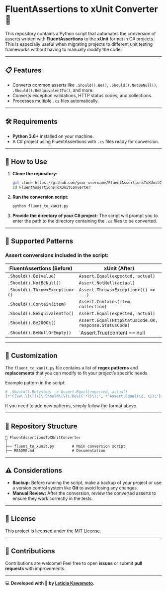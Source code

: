 # FluentAssertions to xUnit Converter 🚀

This repository contains a Python script that automates the conversion of asserts written with **FluentAssertions** to the **xUnit** format in C# projects.  
This is especially useful when migrating projects to different unit testing frameworks without having to manually modify the code.

---

## 📋 Features

- Converts common asserts like `.Should().Be()`, `.Should().NotBeNull()`, `.Should().BeEquivalentTo()`, and more.
- Converts exception validations, HTTP status codes, and collections.
- Processes multiple `.cs` files automatically.

---

## 🛠️ Requirements

- **Python 3.6+** installed on your machine.
- A C# project using FluentAssertions with `.cs` files ready for conversion.

---

## 🚀 How to Use

1. **Clone the repository:**
   ```bash
   git clone https://github.com/your-username/FluentAssertionsToXUnitConverter.git
   cd FluentAssertionsToXUnitConverter
   ```

2. **Run the conversion script:**
   ```bash
   python fluent_to_xunit.py
   ```

3. **Provide the directory of your C# project:**
   The script will prompt you to enter the path to the directory containing the `.cs` files to be converted.

---

## 📄 Supported Patterns

### Assert conversions included in the script:

| FluentAssertions (Before)   | xUnit (After)                 |
|-----------------------------|-------------------------------|
| `.Should().Be(value)`       | `Assert.Equal(expected, actual)` |
| `.Should().NotBeNull()`     | `Assert.NotNull(actual)`      |
| `.Should().Throw<Exception>()` | `Assert.Throws<Exception>(() => ...)` |
| `.Should().Contain(item)`   | `Assert.Contains(item, collection)` |
| `.Should().BeEquivalentTo()` | `Assert.Equal(expected, actual)` |
| `.Should().Be200Ok()`       | `Assert.Equal(HttpStatusCode.OK, response.StatusCode)` |
| `.Should().BeNullOrEmpty()` | `Assert.True(content == null || !content.Any())` |

---

## 🔧 Customization

The `fluent_to_xunit.py` file contains a list of **regex patterns** and **replacements** that you can modify to fit your project’s specific needs.

Example pattern in the script:
```python
# .Should().Be(value) -> Assert.Equal(expected, actual)
(r'([\w\.\(\)]+)\.Should\(\)\.Be\((.*?)\);', r'Assert.Equal(\2, \1);')
```

If you need to add new patterns, simply follow the format above.

---

## 📁 Repository Structure

```
📂 FluentAssertionsToXUnitConverter
│
├── fluent_to_xunit.py        # Main conversion script
├── README.md                 # Documentation
```

---

## ⚠️ Considerations

- **Backup:** Before running the script, make a backup of your project or use a version control system like **Git** to avoid losing any changes.
- **Manual Review:** After the conversion, review the converted asserts to ensure they work correctly in the tests.

---

## 📜 License

This project is licensed under the [MIT License](LICENSE).

---

## 🤝 Contributions

Contributions are welcome! Feel free to open **issues** or submit **pull requests** with improvements.

---

💻 **Developed with 💙 by [Leticia Kawamoto](https://github.com/leticiasassaki).**
